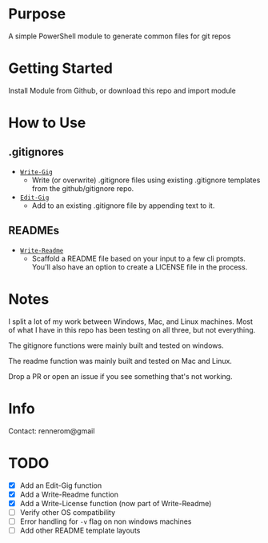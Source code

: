 # Purpose
A simple PowerShell module to generate common files for git repos

# Getting Started
Install Module from Github, or download this repo and import module

# How to Use
## .gitignores
- [`Write-Gig`](docs/Write-Gig.md)
  - Write (or overwrite) .gitignore files using existing .gitignore templates from the github/gitignore repo. 
- [`Edit-Gig`](docs/Edit-Gig.md)
  - Add to an existing .gitignore file by appending text to it.
## READMEs
- [`Write-Readme`](docs/Write-Readme.md)
  - Scaffold a README file based on your input to a few cli prompts. You'll also have an option to create a LICENSE file in the process. 

# Notes
I split a lot of my work between Windows, Mac, and Linux machines. Most of what I have in this repo has been testing on all three, but not everything. 

The gitignore functions were mainly built and tested on windows.

The readme function was mainly built and tested on Mac and Linux. 

Drop a PR or open an issue if you see something that's not working.

# Info
Contact: rennerom@gmail

# TODO
- [x] Add an Edit-Gig function
- [x] Add a Write-Readme function
- [x] Add a Write-License function (now part of Write-Readme)
- [ ] Verify other OS compatibility
- [ ] Error handling for `-v` flag on non windows machines
- [ ] Add other README template layouts
